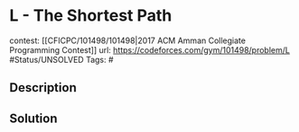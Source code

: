 # L - The Shortest Path

contest: [[CFICPC/101498/101498|2017 ACM Amman Collegiate Programming Contest]]
url: https://codeforces.com/gym/101498/problem/L
#Status/UNSOLVED
Tags: #

## Description

## Solution

